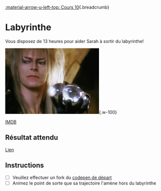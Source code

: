 [:material-arrow-u-left-top: Cours 10](../cours10.md){.breadcrumb}

# Labyrinthe

Vous disposez de 13 heures pour aider Sarah à sortir du labyrinthe!

![](../assets/images/labyrinthe.webp){.w-100}

[IMDB](https://www.imdb.com/title/tt0091369/)

## Résultat attendu

[Lien](https://codepen.io/tim-momo/live/MWNGNeE/dda629f5a49d4abaf0832a1990d2e622)

## Instructions

- [ ] Veuillez effectuer un fork du [codepen de départ](https://codepen.io/tim-momo/pen/PoMeMGP)
- [ ] Animez le point de sorte que sa trajectoire l'amène hors du labyrinthe
